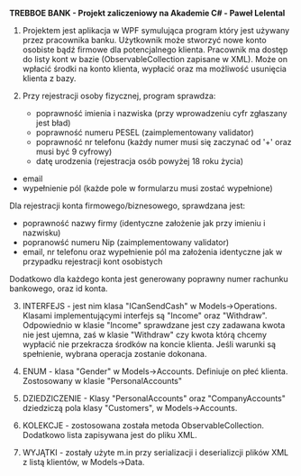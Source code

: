 <b>TREBBOE BANK - Projekt zaliczeniowy na Akademie C# - Paweł Lelental </b>

1. Projektem jest aplikacja w WPF symulująca program który jest używany przez pracownika banku. Użytkownik może stworzyć nowe konto osobiste bądź firmowe dla potencjalnego klienta. Pracownik ma dostęp do listy kont w bazie (ObservableCollection zapisane w XML). Może on wpłacić środki na konto klienta, wypłacić oraz ma możliwość usunięcia klienta z bazy.

2. Przy rejestracji osoby fizycznej, program sprawdza:

   - poprawność imienia i nazwiska (przy wprowadzeniu cyfr zgłaszany jest bład)
   - poprawność numeru PESEL (zaimplementowany validator)
   - poprawność nr telefonu (każdy numer musi się zaczynać od '+' oraz musi być 9 cyfrowy)
   - datę urodzenia (rejestracja osób powyżej 18 roku życia)
  - email
   - wypełnienie pól (każde pole w formularzu musi zostać wypełnione)

  Dla rejestracji konta firmowego/biznesowego, sprawdzana jest:

   - poprawność nazwy firmy (identyczne założenie jak przy imieniu i nazwisku)
   - popranowść numeru Nip (zaimplementowany validator)
  - email, nr telefonu oraz wypełnienie pól ma założenia identyczne jak w przypadku rejestracji kont osobistych

  Dodatkowo dla każdego konta jest generowany poprawny numer rachunku bankowego, oraz id konta.

3. INTERFEJS - jest nim klasa "ICanSendCash" w Models->Operations. Klasami implementującymi interfejs są "Income" oraz "Withdraw". Odpowiednio w klasie "Income" sprawdzane jest czy zadawana kwota nie jest ujemna, zaś w klasie "Withdraw" czy kwota którą chcemy wypłacić nie przekracza środków na koncie klienta. Jeśli warunki są spełnienie, wybrana operacja zostanie dokonana. 

4. ENUM - klasa "Gender" w Models->Accounts. Definiuje on płeć klienta. Zostosowany w klasie "PersonalAccounts"

5. DZIEDZICZENIE - Klasy "PersonalAccounts" oraz "CompanyAccounts" dziedziczą pola klasy "Customers", w Models->Accounts.

6. KOLEKCJE - zostosowana została metoda ObservableCollection. Dodatkowo lista zapisywana jest do pliku XML. 

7. WYJĄTKI - zostały użyte m.in przy serializacji i deserializcji plików XML z listą klientów, w Models->Data. 




